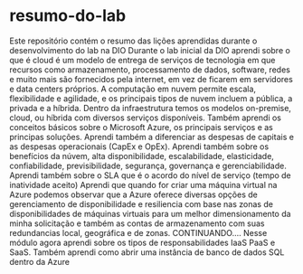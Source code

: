 # resumo-do-lab
Este repositório contém o resumo das lições aprendidas durante o desenvolvimento do lab na DIO
Durante o lab inicial da DIO aprendi sobre o que é cloud é um modelo de entrega de serviços de tecnologia em que recursos como armazenamento, processamento de dados, software, redes e muito mais são fornecidos pela internet, em vez de ficarem em servidores e data centers próprios.
A computação em nuvem permite escala, flexibilidade e agilidade, e os principais tipos de nuvem incluem a pública, a privada e a híbrida.
Dentro da infraestrutura temos os modelos on-premise, cloud, ou híbrida com diversos serviços disponíveis.
Também aprendi os conceitos básicos sobre o Microsoft Azure, os principais serviços e as principas soluções. 
Aprendi também a diferenciar as despesas de capitais e as despesas operacionais (CapEx e OpEx).
Aprendi também sobre os benefícios da núvem, alta disponibilidade, escalabilidade, elasticidade, confiabilidade, previsibilidade, segurança, governança e gerenciabilidade.
Aprendi também sobre o SLA que é o acordo do nível de serviço (tempo de inatividade aceito)
Aprendi que quando for criar uma máquina virtual na Azure podemos observar que a Azure oferece diversas opções de gerenciamento de disponibilidade e resiliencia com base nas zonas de disponibilidades de máquinas virtuais para um melhor dimensionamento da minha solicitação e também as contas de armazenamento com suas redundancias local, geográfica e de zonas.
CONTINUANDO....
Nesse módulo agora aprendi sobre os tipos de responsabilidades IaaS PaaS e SaaS. 
Também aprendi como abrir uma instância de banco de dados SQL dentro da Azure
